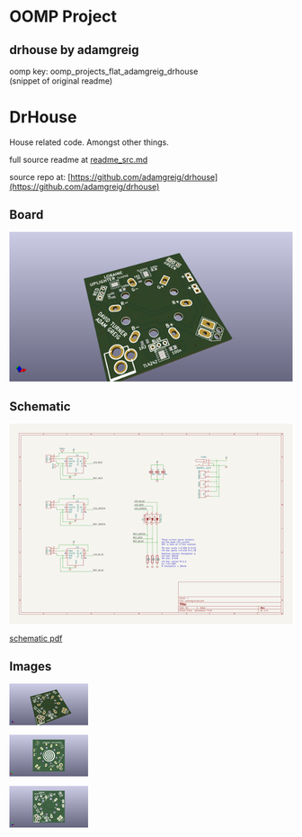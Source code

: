 # OOMP Project  
## drhouse  by adamgreig  
  
oomp key: oomp_projects_flat_adamgreig_drhouse  
(snippet of original readme)  
  
DrHouse  
=======  
  
House related code. Amongst other things.  
  
  full source readme at [readme_src.md](readme_src.md)  
  
source repo at: [https://github.com/adamgreig/drhouse](https://github.com/adamgreig/drhouse)  
## Board  
  
[![working_3d.png](working_3d_600.png)](working_3d.png)  
## Schematic  
  
[![working_schematic.png](working_schematic_600.png)](working_schematic.png)  
  
[schematic pdf](working_schematic.pdf)  
## Images  
  
[![working_3d.png](working_3d_140.png)](working_3d.png)  
  
[![working_3d_back.png](working_3d_back_140.png)](working_3d_back.png)  
  
[![working_3d_front.png](working_3d_front_140.png)](working_3d_front.png)  
